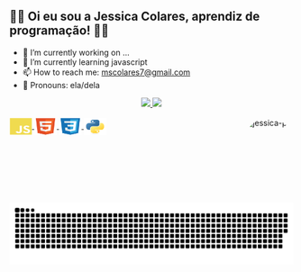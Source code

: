 ## 🌸🌸 Oi eu sou a Jessica Colares, aprendiz de programação! 🌸🌸


- 🌷 I’m currently working on ...
- 🍓 I’m currently learning javascript
- 📫 How to reach me: mscolares7@gmail.com
- 🌼 Pronouns: ela/dela

<div align="center">
  <a href="https://github.com/NamelessQueen">
  <img height="180em" src="https://github-readme-stats.vercel.app/api?username=NamelessQueen&show_icons=true&theme=dracula&include_all_commits=true&count_private=true"/>
  <img height="180em" src="https://github-readme-stats.vercel.app/api/top-langs/?username=NamelessQueen&layout=compact&langs_count=7&theme=dracula"/>
</div>
  
<div style="display: inline_block"><br>
  <img align="center" alt="jessica-Js" height="30" width="40" src="https://raw.githubusercontent.com/devicons/devicon/master/icons/javascript/javascript-plain.svg">
  <img align="center" alt="jessica-HTML" height="30" width="40" src="https://raw.githubusercontent.com/devicons/devicon/master/icons/html5/html5-original.svg">
  <img align="center" alt="jessica-CSS" height="30" width="40" src="https://raw.githubusercontent.com/devicons/devicon/master/icons/css3/css3-original.svg">
  <img align="center" alt="jessica-Python" height="30" width="40" src="https://raw.githubusercontent.com/devicons/devicon/master/icons/python/python-original.svg">
  <img align="right" alt="jessica-pic" height="150" style="border-radius:50px;" src="https://cdn.discordapp.com/attachments/891032139720699955/913871915247079524/download20211105151636.png">
</div>
  
  ##
  
  ![Snake animation](https://github.com/NamelessQUeen/NamelessQueen/blob/output/github-contribution-grid-snake.svg)
